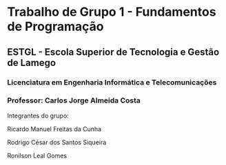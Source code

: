 # Trabalho de Grupo 1 - Fundamentos de Programação
## ESTGL - Escola Superior de Tecnologia e Gestão de Lamego
### Licenciatura em Engenharia Informática e Telecomunicações
### Professor: Carlos Jorge Almeida Costa
<p>Integrantes do grupo:</p>
<p>Ricardo Manuel Freitas da Cunha</p>
<p>Rodrigo César dos Santos Siqueira</p>
<p>Ronilson Leal Gomes</p>
